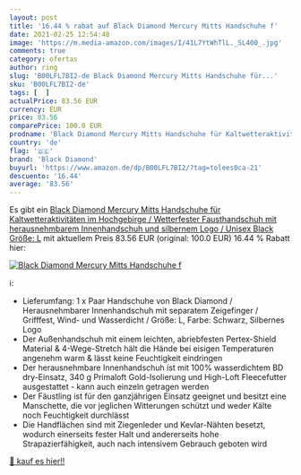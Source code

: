 ```yaml
---
layout: post
title: '16.44 % rabat auf Black Diamond Mercury Mitts Handschuhe f'
date: 2021-02-25 12:54:48
image: 'https://m.media-amazon.com/images/I/41L7YtWhTlL._SL400_.jpg'
comments: true
category: ofertas
author: ring
slug: 'B00LFL7BI2-de Black Diamond Mercury Mitts Handschuhe für...'
sku: 'B00LFL7BI2-de'
tags: [  ]
actualPrice: 83.56 EUR
currency: EUR
price: 83.56
comparePrice: 100.0 EUR
prodname: 'Black Diamond Mercury Mitts Handschuhe für Kaltwetteraktivitäten im Hochgebirge / Wetterfester Fausthandschuh mit herausnehmbarem Innenhandschuh und silbernem Logo / Unisex  Black  Größe: L'
country: 'de'
flag: '🇩🇪'
brand: 'Black Diamond'
buyurl: 'https://www.amazon.de/dp/B00LFL7BI2/?tag=tolees0ca-21'
descuento: '16.44'
average: '83.56'
---
```


Es gibt ein [Black Diamond Mercury Mitts Handschuhe für Kaltwetteraktivitäten im Hochgebirge / Wetterfester Fausthandschuh mit herausnehmbarem Innenhandschuh und silbernem Logo / Unisex  Black  Größe: L](https://www.amazon.de/dp/B00LFL7BI2/?tag=tolees0ca-21) mit aktuellem Preis 83.56 EUR (original: 100.0 EUR) 16.44 % Rabatt hier:

[![Black Diamond Mercury Mitts Handschuhe f](https://m.media-amazon.com/images/I/41L7YtWhTlL._SL400_.jpg)](https://www.amazon.de/dp/B00LFL7BI2/?tag=tolees0ca-21)

ℹ️:

- Lieferumfang: 1 x Paar Handschuhe von Black Diamond / Herausnehmbarer Innenhandschuh mit separatem Zeigefinger / Grifffest, Wind- und Wasserdicht / Größe: L, Farbe: Schwarz, Silbernes Logo
- Der Außenhandschuh mit einem leichten, abriebfesten Pertex-Shield Material & 4-Wege-Stretch hält die Hände bei eisigen Temperaturen angenehm warm & lässt keine Feuchtigkeit eindringen
- Der herausnehmbare Innenhandschuh ist mit 100% wasserdichtem BD dry-Einsatz, 340 g Primaloft Gold-Isolierung und High-Loft Fleecefutter ausgestattet - kann auch einzeln getragen werden
- Der Fäustling ist für den ganzjährigen Einsatz geeignet und besitzt eine Manschette, die vor jeglichen Witterungen schützt und weder Kälte noch Feuchtigkeit durchlässt
- Die Handflächen sind mit Ziegenleder und Kevlar-Nähten besetzt, wodurch einerseits fester Halt und andererseits hohe Strapazierfähigkeit, auch nach intensivem Gebrauch geboten wird

[🛒 kauf es hier!!](https://www.amazon.de/dp/B00LFL7BI2/?tag=tolees0ca-21)
